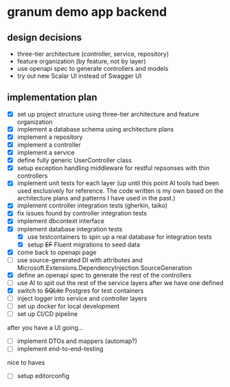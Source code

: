 # granum demo app backend

## design decisions
- three-tier architecture (controller, service, repository)
- feature organization (by feature, not by layer)
- use openapi spec to generate controllers and models
- try out new Scalar UI instead of Swagger UI

## implementation plan

- [X] set up project structure using three-tier architecture and feature organization
- [X] implement a database schema using architecture plans
- [X] implement a repository
- [X] implement a controller
- [x] implement a service
- [x] define fully generic UserController class
- [x] setup exception handling middleware for restful repsonses with thin controllers
- [x] implement unit tests for each layer
  (up until this point AI tools had been used exclusively for reference. The code written is my own based on the architecture plans and patterns I have used in the past.)
- [x] implement controller integration tests (gherkin, taiko)
- [x] fix issues found by controller integration tests
- [x] implement dbcontext interface
- [x] implement database integration tests
  - [x] use testcontainers to spin up a real database for integration tests
  - [x] setup ~~EF~~ Fluent migrations to seed data
- [x] come back to openapi page
- [ ] use source-generated DI with attributes and Microsoft.Extensions.DependencyInjection.SourceGeneration
- [x] define an openapi spec to generate the rest of the controllers
- [ ] use AI to spit out the rest of the service layers after we have one defined
- [x] switch to ~~SQLite~~ Postgres for test containers
- [ ] inject logger into service and controller layers
- [ ] set up docker for local development
- [ ] set up CI/CD pipeline

after you have a UI going... 
- [ ] implement DTOs and mappers (automap?)
- [ ] implement end-to-end-testing

nice to haves
- [ ] setup editorconfig
